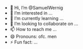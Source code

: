 - 👋 Hi, I’m @SamuelWernig
- 👀 I’m interested in ...
- 🌱 I’m currently learning ...
- 💞️ I’m looking to collaborate on ...
- 📫 How to reach me ...
- 😄 Pronouns: ofc. men
- ⚡ Fun fact: ...

<!---
SamuelWernig/SamuelWernig is a ✨ special ✨ repository because its `README.md` (this file) appears on your GitHub profile.
You can click the Preview link to take a look at your changes.
--->
